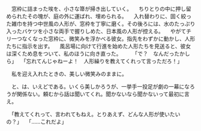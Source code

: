 　窓枠に詰まった埃を、小さな箒が掃き出していく。
　ちりとりの中に押し留められたその塊が、庭の外に運ばれ、埋められる。
　入れ替わりに、固く絞った雑巾を持つ中世風の人形が、窓枠を丁寧に磨く。その後ろには、水のたっぷり入ったバケツを小さな両手で握りしめた、日本風の人形が控える。
　やがてチリ一つなくなった窓枠に、微笑みを浮かべる彼女。指先をわずかに動かし、人形たちに指示を出す。
　風呂場に向けて行進を始めた人形たちを見送ると、彼女は深くため息をついて、私のほうに向き直った。
　
　「で？　なんだったかしら」
　「忘れてんじゃねーよ！　人形繰りを教えてくれって言っただろ！」

　私を迎え入れたときの、美しい微笑みのままに。



　と、は、いえどである。いくら美しかろうが、一挙手一投足が劇の一幕になろうが関係ない。頼むから話は聞いてくれ。聞かないなら聞かないって最初に言え。

　「教えてくれって、言われてもねえ。とりあえず、どんな人形が使いたいの？」
　「……これだよ」

　